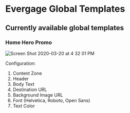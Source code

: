 # Evergage Global Templates

## Currently available global templates

### Home Hero Promo
![Screen Shot 2020-03-20 at 4 32 01 PM](https://user-images.githubusercontent.com/32201252/77213621-adcb3280-6ac8-11ea-94ec-7c049b775d8c.png)

Configuration: 
1. Content Zone
1. Header
1. Body Text
1. Destination URL
1. Background Image URL
1. Font (Helvetica, Roboto, Open Sans)
1. Text Color

